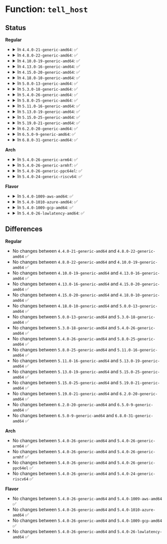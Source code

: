 # Function: <code>tell_host</code>

## Status
<b>Regular</b>
<ul>
<li>
<details>
<summary>In <code>4.4.0-21-generic-amd64</code>: ✅</summary>

```c
void tell_host(struct virtio_balloon * vb, struct virtqueue * vq)
```

```json
{
  "name": "tell_host",
  "collision_type": "Unique Static",
  "inline_type": "No",
  "funcs": [
    {
      "addr": 18446744071583839920,
      "name": "tell_host",
      "external": false,
      "loc": "drivers/virtio/virtio_balloon.c:113",
      "file": "drivers/virtio/virtio_balloon.c",
      "inline": "seen, unknown",
      "caller_inline": [],
      "caller_func": [
        "drivers/virtio/virtio_balloon.c:virtballoon_migratepage",
        "drivers/virtio/virtio_balloon.c:virtballoon_migratepage",
        "drivers/virtio/virtio_balloon.c:fill_balloon",
        "drivers/virtio/virtio_balloon.c:leak_balloon"
      ]
    }
  ],
  "symbols": [
    {
      "addr": 18446744071583839920,
      "name": "tell_host",
      "section": ".text",
      "bind": "STB_LOCAL",
      "size": 233
    }
  ]
}
```
</details>
</li>
<li>
<details>
<summary>In <code>4.8.0-22-generic-amd64</code>: ✅</summary>

```c
void tell_host(struct virtio_balloon * vb, struct virtqueue * vq)
```

```json
{
  "name": "tell_host",
  "collision_type": "Unique Static",
  "inline_type": "No",
  "funcs": [
    {
      "addr": 18446744071584169232,
      "name": "tell_host",
      "external": false,
      "loc": "drivers/virtio/virtio_balloon.c:119",
      "file": "drivers/virtio/virtio_balloon.c",
      "inline": "seen, unknown",
      "caller_inline": [],
      "caller_func": [
        "drivers/virtio/virtio_balloon.c:virtballoon_migratepage",
        "drivers/virtio/virtio_balloon.c:virtballoon_migratepage",
        "drivers/virtio/virtio_balloon.c:leak_balloon"
      ]
    }
  ],
  "symbols": [
    {
      "addr": 18446744071584169232,
      "name": "tell_host",
      "section": ".text",
      "bind": "STB_LOCAL",
      "size": 233
    }
  ]
}
```
</details>
</li>
<li>
<details>
<summary>In <code>4.10.0-19-generic-amd64</code>: ✅</summary>

```c
void tell_host(struct virtio_balloon * vb, struct virtqueue * vq)
```

```json
{
  "name": "tell_host",
  "collision_type": "Unique Static",
  "inline_type": "No",
  "funcs": [
    {
      "addr": 18446744071584350544,
      "name": "tell_host",
      "external": false,
      "loc": "drivers/virtio/virtio_balloon.c:119",
      "file": "drivers/virtio/virtio_balloon.c",
      "inline": "seen, unknown",
      "caller_inline": [],
      "caller_func": [
        "drivers/virtio/virtio_balloon.c:virtballoon_migratepage",
        "drivers/virtio/virtio_balloon.c:virtballoon_migratepage",
        "drivers/virtio/virtio_balloon.c:leak_balloon"
      ]
    }
  ],
  "symbols": [
    {
      "addr": 18446744071584350544,
      "name": "tell_host",
      "section": ".text",
      "bind": "STB_LOCAL",
      "size": 221
    }
  ]
}
```
</details>
</li>
<li>
<details>
<summary>In <code>4.13.0-16-generic-amd64</code>: ✅</summary>

```c
void tell_host(struct virtio_balloon * vb, struct virtqueue * vq)
```

```json
{
  "name": "tell_host",
  "collision_type": "Unique Static",
  "inline_type": "No",
  "funcs": [
    {
      "addr": 18446744071584432080,
      "name": "tell_host",
      "external": false,
      "loc": "drivers/virtio/virtio_balloon.c:114",
      "file": "drivers/virtio/virtio_balloon.c",
      "inline": "seen, unknown",
      "caller_inline": [],
      "caller_func": [
        "drivers/virtio/virtio_balloon.c:virtballoon_migratepage",
        "drivers/virtio/virtio_balloon.c:virtballoon_migratepage",
        "drivers/virtio/virtio_balloon.c:leak_balloon"
      ]
    }
  ],
  "symbols": [
    {
      "addr": 18446744071584432080,
      "name": "tell_host",
      "section": ".text",
      "bind": "STB_LOCAL",
      "size": 221
    }
  ]
}
```
</details>
</li>
<li>
<details>
<summary>In <code>4.15.0-20-generic-amd64</code>: ✅</summary>

```c
void tell_host(struct virtio_balloon * vb, struct virtqueue * vq)
```

```json
{
  "name": "tell_host",
  "collision_type": "Unique Static",
  "inline_type": "No",
  "funcs": [
    {
      "addr": 18446744071584840208,
      "name": "tell_host",
      "external": false,
      "loc": "drivers/virtio/virtio_balloon.c:114",
      "file": "drivers/virtio/virtio_balloon.c",
      "inline": "seen, unknown",
      "caller_inline": [],
      "caller_func": [
        "drivers/virtio/virtio_balloon.c:virtballoon_migratepage",
        "drivers/virtio/virtio_balloon.c:virtballoon_migratepage",
        "drivers/virtio/virtio_balloon.c:leak_balloon"
      ]
    }
  ],
  "symbols": [
    {
      "addr": 18446744071584840208,
      "name": "tell_host",
      "section": ".text",
      "bind": "STB_LOCAL",
      "size": 221
    }
  ]
}
```
</details>
</li>
<li>
<details>
<summary>In <code>4.18.0-10-generic-amd64</code>: ✅</summary>

```c
void tell_host(struct virtio_balloon * vb, struct virtqueue * vq)
```

```json
{
  "name": "tell_host",
  "collision_type": "Unique Static",
  "inline_type": "No",
  "funcs": [
    {
      "addr": 18446744071585070896,
      "name": "tell_host",
      "external": false,
      "loc": "drivers/virtio/virtio_balloon.c:114",
      "file": "drivers/virtio/virtio_balloon.c",
      "inline": "seen, unknown",
      "caller_inline": [],
      "caller_func": [
        "drivers/virtio/virtio_balloon.c:virtballoon_migratepage",
        "drivers/virtio/virtio_balloon.c:virtballoon_migratepage",
        "drivers/virtio/virtio_balloon.c:leak_balloon"
      ]
    }
  ],
  "symbols": [
    {
      "addr": 18446744071585070896,
      "name": "tell_host",
      "section": ".text",
      "bind": "STB_LOCAL",
      "size": 221
    }
  ]
}
```
</details>
</li>
<li>
<details>
<summary>In <code>5.0.0-13-generic-amd64</code>: ✅</summary>

```c
void tell_host(struct virtio_balloon * vb, struct virtqueue * vq)
```

```json
{
  "name": "tell_host",
  "collision_type": "Unique Static",
  "inline_type": "No",
  "funcs": [
    {
      "addr": 18446744071585178544,
      "name": "tell_host",
      "external": false,
      "loc": "drivers/virtio/virtio_balloon.c:151",
      "file": "drivers/virtio/virtio_balloon.c",
      "inline": "seen, unknown",
      "caller_inline": [],
      "caller_func": [
        "drivers/virtio/virtio_balloon.c:virtballoon_migratepage",
        "drivers/virtio/virtio_balloon.c:virtballoon_migratepage",
        "drivers/virtio/virtio_balloon.c:leak_balloon"
      ]
    }
  ],
  "symbols": [
    {
      "addr": 18446744071585178544,
      "name": "tell_host",
      "section": ".text",
      "bind": "STB_LOCAL",
      "size": 224
    }
  ]
}
```
</details>
</li>
<li>
<details>
<summary>In <code>5.3.0-18-generic-amd64</code>: ✅</summary>

```c
void tell_host(struct virtio_balloon * vb, struct virtqueue * vq)
```

```json
{
  "name": "tell_host",
  "collision_type": "Unique Static",
  "inline_type": "No",
  "funcs": [
    {
      "addr": 18446744071585391008,
      "name": "tell_host",
      "external": false,
      "loc": "drivers/virtio/virtio_balloon.c:139",
      "file": "drivers/virtio/virtio_balloon.c",
      "inline": "seen, unknown",
      "caller_inline": [],
      "caller_func": [
        "drivers/virtio/virtio_balloon.c:virtballoon_migratepage",
        "drivers/virtio/virtio_balloon.c:virtballoon_migratepage",
        "drivers/virtio/virtio_balloon.c:leak_balloon"
      ]
    }
  ],
  "symbols": [
    {
      "addr": 18446744071585391008,
      "name": "tell_host",
      "section": ".text",
      "bind": "STB_LOCAL",
      "size": 226
    }
  ]
}
```
</details>
</li>
<li>
<details>
<summary>In <code>5.4.0-26-generic-amd64</code>: ✅</summary>

```c
void tell_host(struct virtio_balloon * vb, struct virtqueue * vq)
```

```json
{
  "name": "tell_host",
  "collision_type": "Unique Static",
  "inline_type": "No",
  "funcs": [
    {
      "addr": 18446744071585531520,
      "name": "tell_host",
      "external": false,
      "loc": "drivers/virtio/virtio_balloon.c:139",
      "file": "drivers/virtio/virtio_balloon.c",
      "inline": "seen, unknown",
      "caller_inline": [],
      "caller_func": [
        "drivers/virtio/virtio_balloon.c:virtballoon_migratepage",
        "drivers/virtio/virtio_balloon.c:virtballoon_migratepage",
        "drivers/virtio/virtio_balloon.c:leak_balloon"
      ]
    }
  ],
  "symbols": [
    {
      "addr": 18446744071585531520,
      "name": "tell_host",
      "section": ".text",
      "bind": "STB_LOCAL",
      "size": 226
    }
  ]
}
```
</details>
</li>
<li>
<details>
<summary>In <code>5.8.0-25-generic-amd64</code>: ✅</summary>

```c
void tell_host(struct virtio_balloon * vb, struct virtqueue * vq)
```

```json
{
  "name": "tell_host",
  "collision_type": "Unique Static",
  "inline_type": "No",
  "funcs": [
    {
      "addr": 18446744071586248720,
      "name": "tell_host",
      "external": false,
      "loc": "drivers/virtio/virtio_balloon.c:152",
      "file": "drivers/virtio/virtio_balloon.c",
      "inline": "seen, unknown",
      "caller_inline": [],
      "caller_func": [
        "drivers/virtio/virtio_balloon.c:virtballoon_migratepage",
        "drivers/virtio/virtio_balloon.c:virtballoon_migratepage",
        "drivers/virtio/virtio_balloon.c:leak_balloon",
        "drivers/virtio/virtio_balloon.c:fill_balloon"
      ]
    }
  ],
  "symbols": [
    {
      "addr": 18446744071586248720,
      "name": "tell_host",
      "section": ".text",
      "bind": "STB_LOCAL",
      "size": 224
    }
  ]
}
```
</details>
</li>
<li>
<details>
<summary>In <code>5.11.0-16-generic-amd64</code>: ✅</summary>

```c
void tell_host(struct virtio_balloon * vb, struct virtqueue * vq)
```

```json
{
  "name": "tell_host",
  "collision_type": "Unique Static",
  "inline_type": "No",
  "funcs": [
    {
      "addr": 18446744071586366992,
      "name": "tell_host",
      "external": false,
      "loc": "drivers/virtio/virtio_balloon.c:152",
      "file": "drivers/virtio/virtio_balloon.c",
      "inline": "seen, unknown",
      "caller_inline": [],
      "caller_func": [
        "drivers/virtio/virtio_balloon.c:virtballoon_migratepage",
        "drivers/virtio/virtio_balloon.c:virtballoon_migratepage",
        "drivers/virtio/virtio_balloon.c:leak_balloon",
        "drivers/virtio/virtio_balloon.c:fill_balloon"
      ]
    }
  ],
  "symbols": [
    {
      "addr": 18446744071586366992,
      "name": "tell_host",
      "section": ".text",
      "bind": "STB_LOCAL",
      "size": 224
    }
  ]
}
```
</details>
</li>
<li>
<details>
<summary>In <code>5.13.0-19-generic-amd64</code>: ✅</summary>

```c
void tell_host(struct virtio_balloon * vb, struct virtqueue * vq)
```

```json
{
  "name": "tell_host",
  "collision_type": "Unique Static",
  "inline_type": "No",
  "funcs": [
    {
      "addr": 18446744071586251616,
      "name": "tell_host",
      "external": false,
      "loc": "drivers/virtio/virtio_balloon.c:152",
      "file": "drivers/virtio/virtio_balloon.c",
      "inline": "seen, unknown",
      "caller_inline": [],
      "caller_func": [
        "drivers/virtio/virtio_balloon.c:virtballoon_migratepage",
        "drivers/virtio/virtio_balloon.c:virtballoon_migratepage",
        "drivers/virtio/virtio_balloon.c:leak_balloon",
        "drivers/virtio/virtio_balloon.c:fill_balloon"
      ]
    }
  ],
  "symbols": [
    {
      "addr": 18446744071586251616,
      "name": "tell_host",
      "section": ".text",
      "bind": "STB_LOCAL",
      "size": 224
    }
  ]
}
```
</details>
</li>
<li>
<details>
<summary>In <code>5.15.0-25-generic-amd64</code>: ✅</summary>

```c
void tell_host(struct virtio_balloon * vb, struct virtqueue * vq)
```

```json
{
  "name": "tell_host",
  "collision_type": "Unique Static",
  "inline_type": "No",
  "funcs": [
    {
      "addr": 18446744071586762048,
      "name": "tell_host",
      "external": false,
      "loc": "drivers/virtio/virtio_balloon.c:152",
      "file": "drivers/virtio/virtio_balloon.c",
      "inline": "seen, unknown",
      "caller_inline": [],
      "caller_func": [
        "drivers/virtio/virtio_balloon.c:virtballoon_migratepage",
        "drivers/virtio/virtio_balloon.c:virtballoon_migratepage",
        "drivers/virtio/virtio_balloon.c:leak_balloon",
        "drivers/virtio/virtio_balloon.c:fill_balloon"
      ]
    }
  ],
  "symbols": [
    {
      "addr": 18446744071586762048,
      "name": "tell_host",
      "section": ".text",
      "bind": "STB_LOCAL",
      "size": 224
    }
  ]
}
```
</details>
</li>
<li>
<details>
<summary>In <code>5.19.0-21-generic-amd64</code>: ✅</summary>

```c
void tell_host(struct virtio_balloon * vb, struct virtqueue * vq)
```

```json
{
  "name": "tell_host",
  "collision_type": "Unique Static",
  "inline_type": "No",
  "funcs": [
    {
      "addr": 18446744071588038912,
      "name": "tell_host",
      "external": false,
      "loc": "drivers/virtio/virtio_balloon.c:152",
      "file": "drivers/virtio/virtio_balloon.c",
      "inline": "seen, unknown",
      "caller_inline": [],
      "caller_func": [
        "drivers/virtio/virtio_balloon.c:virtballoon_migratepage",
        "drivers/virtio/virtio_balloon.c:virtballoon_migratepage",
        "drivers/virtio/virtio_balloon.c:leak_balloon",
        "drivers/virtio/virtio_balloon.c:fill_balloon"
      ]
    }
  ],
  "symbols": [
    {
      "addr": 18446744071588038912,
      "name": "tell_host",
      "section": ".text",
      "bind": "STB_LOCAL",
      "size": 327
    }
  ]
}
```
</details>
</li>
<li>
<details>
<summary>In <code>6.2.0-20-generic-amd64</code>: ✅</summary>

```c
void tell_host(struct virtio_balloon * vb, struct virtqueue * vq)
```

```json
{
  "name": "tell_host",
  "collision_type": "Unique Static",
  "inline_type": "No",
  "funcs": [
    {
      "addr": 18446744071589417264,
      "name": "tell_host",
      "external": false,
      "loc": "drivers/virtio/virtio_balloon.c:145",
      "file": "drivers/virtio/virtio_balloon.c",
      "inline": "seen, unknown",
      "caller_inline": [],
      "caller_func": [
        "drivers/virtio/virtio_balloon.c:virtballoon_migratepage",
        "drivers/virtio/virtio_balloon.c:virtballoon_migratepage",
        "drivers/virtio/virtio_balloon.c:leak_balloon",
        "drivers/virtio/virtio_balloon.c:fill_balloon"
      ]
    }
  ],
  "symbols": [
    {
      "addr": 18446744071589417264,
      "name": "tell_host",
      "section": ".text",
      "bind": "STB_LOCAL",
      "size": 327
    }
  ]
}
```
</details>
</li>
<li>
<details>
<summary>In <code>6.5.0-9-generic-amd64</code>: ✅</summary>

```c
void tell_host(struct virtio_balloon * vb, struct virtqueue * vq)
```

```json
{
  "name": "tell_host",
  "collision_type": "Unique Static",
  "inline_type": "No",
  "funcs": [
    {
      "addr": 18446744071589716464,
      "name": "tell_host",
      "external": false,
      "loc": "drivers/virtio/virtio_balloon.c:145",
      "file": "drivers/virtio/virtio_balloon.c",
      "inline": "seen, unknown",
      "caller_inline": [],
      "caller_func": [
        "drivers/virtio/virtio_balloon.c:virtballoon_migratepage",
        "drivers/virtio/virtio_balloon.c:virtballoon_migratepage",
        "drivers/virtio/virtio_balloon.c:leak_balloon",
        "drivers/virtio/virtio_balloon.c:fill_balloon"
      ]
    }
  ],
  "symbols": [
    {
      "addr": 18446744071589716464,
      "name": "tell_host",
      "section": ".text",
      "bind": "STB_LOCAL",
      "size": 327
    }
  ]
}
```
</details>
</li>
<li>
<details>
<summary>In <code>6.8.0-31-generic-amd64</code>: ✅</summary>

```c
void tell_host(struct virtio_balloon * vb, struct virtqueue * vq)
```

```json
{
  "name": "tell_host",
  "collision_type": "Unique Static",
  "inline_type": "No",
  "funcs": [
    {
      "addr": 18446744071590054112,
      "name": "tell_host",
      "external": false,
      "loc": "drivers/virtio/virtio_balloon.c:150",
      "file": "drivers/virtio/virtio_balloon.c",
      "inline": "seen, unknown",
      "caller_inline": [],
      "caller_func": [
        "drivers/virtio/virtio_balloon.c:virtballoon_migratepage",
        "drivers/virtio/virtio_balloon.c:virtballoon_migratepage",
        "drivers/virtio/virtio_balloon.c:leak_balloon",
        "drivers/virtio/virtio_balloon.c:fill_balloon"
      ]
    }
  ],
  "symbols": [
    {
      "addr": 18446744071590054112,
      "name": "tell_host",
      "section": ".text",
      "bind": "STB_LOCAL",
      "size": 327
    }
  ]
}
```
</details>
</li>
</ul>
<b>Arch</b>
<ul>
<li>
<details>
<summary>In <code>5.4.0-26-generic-arm64</code>: ✅</summary>

```c
void tell_host(struct virtio_balloon * vb, struct virtqueue * vq)
```

```json
{
  "name": "tell_host",
  "collision_type": "Unique Static",
  "inline_type": "No",
  "funcs": [
    {
      "addr": 18446603336498190000,
      "name": "tell_host",
      "external": false,
      "loc": "drivers/virtio/virtio_balloon.c:139",
      "file": "drivers/virtio/virtio_balloon.c",
      "inline": "seen, unknown",
      "caller_inline": [],
      "caller_func": [
        "drivers/virtio/virtio_balloon.c:virtballoon_migratepage",
        "drivers/virtio/virtio_balloon.c:virtballoon_migratepage",
        "drivers/virtio/virtio_balloon.c:leak_balloon"
      ]
    }
  ],
  "symbols": [
    {
      "addr": 18446603336498190000,
      "name": "tell_host",
      "section": ".text",
      "bind": "STB_LOCAL",
      "size": 232
    }
  ]
}
```
</details>
</li>
<li>
<details>
<summary>In <code>5.4.0-26-generic-armhf</code>: ✅</summary>

```c
void tell_host(struct virtio_balloon * vb, struct virtqueue * vq)
```

```json
{
  "name": "tell_host",
  "collision_type": "Unique Static",
  "inline_type": "No",
  "funcs": [
    {
      "addr": 3230953960,
      "name": "tell_host",
      "external": false,
      "loc": "drivers/virtio/virtio_balloon.c:139",
      "file": "drivers/virtio/virtio_balloon.c",
      "inline": "seen, unknown",
      "caller_inline": [],
      "caller_func": [
        "drivers/virtio/virtio_balloon.c:virtballoon_migratepage",
        "drivers/virtio/virtio_balloon.c:virtballoon_migratepage",
        "drivers/virtio/virtio_balloon.c:leak_balloon"
      ]
    }
  ],
  "symbols": [
    {
      "addr": 3230953960,
      "name": "tell_host",
      "section": ".text",
      "bind": "STB_LOCAL",
      "size": 240
    }
  ]
}
```
</details>
</li>
<li>
<details>
<summary>In <code>5.4.0-26-generic-ppc64el</code>: ✅</summary>

```c
void tell_host(struct virtio_balloon * vb, struct virtqueue * vq)
```

```json
{
  "name": "tell_host",
  "collision_type": "Unique Static",
  "inline_type": "No",
  "funcs": [
    {
      "addr": 13835058055291429024,
      "name": "tell_host",
      "external": false,
      "loc": "drivers/virtio/virtio_balloon.c:139",
      "file": "drivers/virtio/virtio_balloon.c",
      "inline": "seen, unknown",
      "caller_inline": [],
      "caller_func": [
        "drivers/virtio/virtio_balloon.c:virtballoon_migratepage",
        "drivers/virtio/virtio_balloon.c:virtballoon_migratepage",
        "drivers/virtio/virtio_balloon.c:leak_balloon"
      ]
    }
  ],
  "symbols": [
    {
      "addr": 13835058055291429024,
      "name": "tell_host",
      "section": ".text",
      "bind": "STB_LOCAL",
      "size": 320
    }
  ]
}
```
</details>
</li>
<li>
<details>
<summary>In <code>5.4.0-24-generic-riscv64</code>: ✅</summary>

```c
void tell_host(struct virtio_balloon * vb, struct virtqueue * vq)
```

```json
{
  "name": "tell_host",
  "collision_type": "Unique Static",
  "inline_type": "No",
  "funcs": [
    {
      "addr": 18446743936275970474,
      "name": "tell_host",
      "external": false,
      "loc": "drivers/virtio/virtio_balloon.c:139",
      "file": "drivers/virtio/virtio_balloon.c",
      "inline": "seen, unknown",
      "caller_inline": [],
      "caller_func": [
        "drivers/virtio/virtio_balloon.c:virtballoon_migratepage",
        "drivers/virtio/virtio_balloon.c:virtballoon_migratepage",
        "drivers/virtio/virtio_balloon.c:leak_balloon"
      ]
    }
  ],
  "symbols": [
    {
      "addr": 18446743936275970474,
      "name": "tell_host",
      "section": ".text",
      "bind": "STB_LOCAL",
      "size": 206
    }
  ]
}
```
</details>
</li>
</ul>
<b>Flavor</b>
<ul>
<li>
<details>
<summary>In <code>5.4.0-1009-aws-amd64</code>: ✅</summary>

```c
void tell_host(struct virtio_balloon * vb, struct virtqueue * vq)
```

```json
{
  "name": "tell_host",
  "collision_type": "Unique Static",
  "inline_type": "No",
  "funcs": [
    {
      "addr": 18446744071585293552,
      "name": "tell_host",
      "external": false,
      "loc": "drivers/virtio/virtio_balloon.c:139",
      "file": "drivers/virtio/virtio_balloon.c",
      "inline": "seen, unknown",
      "caller_inline": [],
      "caller_func": [
        "drivers/virtio/virtio_balloon.c:virtballoon_migratepage",
        "drivers/virtio/virtio_balloon.c:virtballoon_migratepage",
        "drivers/virtio/virtio_balloon.c:leak_balloon"
      ]
    }
  ],
  "symbols": [
    {
      "addr": 18446744071585293552,
      "name": "tell_host",
      "section": ".text",
      "bind": "STB_LOCAL",
      "size": 226
    }
  ]
}
```
</details>
</li>
<li>
<details>
<summary>In <code>5.4.0-1010-azure-amd64</code>: ✅</summary>

```c
void tell_host(struct virtio_balloon * vb, struct virtqueue * vq)
```

```json
{
  "name": "tell_host",
  "collision_type": "Unique Static",
  "inline_type": "No",
  "funcs": [
    {
      "addr": 18446744071585246064,
      "name": "tell_host",
      "external": false,
      "loc": "drivers/virtio/virtio_balloon.c:139",
      "file": "drivers/virtio/virtio_balloon.c",
      "inline": "seen, unknown",
      "caller_inline": [],
      "caller_func": [
        "drivers/virtio/virtio_balloon.c:virtballoon_migratepage",
        "drivers/virtio/virtio_balloon.c:virtballoon_migratepage",
        "drivers/virtio/virtio_balloon.c:leak_balloon"
      ]
    }
  ],
  "symbols": [
    {
      "addr": 18446744071585246064,
      "name": "tell_host",
      "section": ".text",
      "bind": "STB_LOCAL",
      "size": 226
    }
  ]
}
```
</details>
</li>
<li>
<details>
<summary>In <code>5.4.0-1009-gcp-amd64</code>: ✅</summary>

```c
void tell_host(struct virtio_balloon * vb, struct virtqueue * vq)
```

```json
{
  "name": "tell_host",
  "collision_type": "Unique Static",
  "inline_type": "No",
  "funcs": [
    {
      "addr": 18446744071585481920,
      "name": "tell_host",
      "external": false,
      "loc": "drivers/virtio/virtio_balloon.c:139",
      "file": "drivers/virtio/virtio_balloon.c",
      "inline": "seen, unknown",
      "caller_inline": [],
      "caller_func": [
        "drivers/virtio/virtio_balloon.c:virtballoon_migratepage",
        "drivers/virtio/virtio_balloon.c:virtballoon_migratepage",
        "drivers/virtio/virtio_balloon.c:leak_balloon"
      ]
    }
  ],
  "symbols": [
    {
      "addr": 18446744071585481920,
      "name": "tell_host",
      "section": ".text",
      "bind": "STB_LOCAL",
      "size": 226
    }
  ]
}
```
</details>
</li>
<li>
<details>
<summary>In <code>5.4.0-26-lowlatency-amd64</code>: ✅</summary>

```c
void tell_host(struct virtio_balloon * vb, struct virtqueue * vq)
```

```json
{
  "name": "tell_host",
  "collision_type": "Unique Static",
  "inline_type": "No",
  "funcs": [
    {
      "addr": 18446744071585590096,
      "name": "tell_host",
      "external": false,
      "loc": "drivers/virtio/virtio_balloon.c:139",
      "file": "drivers/virtio/virtio_balloon.c",
      "inline": "seen, unknown",
      "caller_inline": [],
      "caller_func": [
        "drivers/virtio/virtio_balloon.c:virtballoon_migratepage",
        "drivers/virtio/virtio_balloon.c:virtballoon_migratepage",
        "drivers/virtio/virtio_balloon.c:leak_balloon"
      ]
    }
  ],
  "symbols": [
    {
      "addr": 18446744071585590096,
      "name": "tell_host",
      "section": ".text",
      "bind": "STB_LOCAL",
      "size": 221
    }
  ]
}
```
</details>
</li>
</ul>

## Differences
<b>Regular</b>
<ul>
<li>
No changes between <code>4.4.0-21-generic-amd64</code> and <code>4.8.0-22-generic-amd64</code> ✅
</li>
<li>
No changes between <code>4.8.0-22-generic-amd64</code> and <code>4.10.0-19-generic-amd64</code> ✅
</li>
<li>
No changes between <code>4.10.0-19-generic-amd64</code> and <code>4.13.0-16-generic-amd64</code> ✅
</li>
<li>
No changes between <code>4.13.0-16-generic-amd64</code> and <code>4.15.0-20-generic-amd64</code> ✅
</li>
<li>
No changes between <code>4.15.0-20-generic-amd64</code> and <code>4.18.0-10-generic-amd64</code> ✅
</li>
<li>
No changes between <code>4.18.0-10-generic-amd64</code> and <code>5.0.0-13-generic-amd64</code> ✅
</li>
<li>
No changes between <code>5.0.0-13-generic-amd64</code> and <code>5.3.0-18-generic-amd64</code> ✅
</li>
<li>
No changes between <code>5.3.0-18-generic-amd64</code> and <code>5.4.0-26-generic-amd64</code> ✅
</li>
<li>
No changes between <code>5.4.0-26-generic-amd64</code> and <code>5.8.0-25-generic-amd64</code> ✅
</li>
<li>
No changes between <code>5.8.0-25-generic-amd64</code> and <code>5.11.0-16-generic-amd64</code> ✅
</li>
<li>
No changes between <code>5.11.0-16-generic-amd64</code> and <code>5.13.0-19-generic-amd64</code> ✅
</li>
<li>
No changes between <code>5.13.0-19-generic-amd64</code> and <code>5.15.0-25-generic-amd64</code> ✅
</li>
<li>
No changes between <code>5.15.0-25-generic-amd64</code> and <code>5.19.0-21-generic-amd64</code> ✅
</li>
<li>
No changes between <code>5.19.0-21-generic-amd64</code> and <code>6.2.0-20-generic-amd64</code> ✅
</li>
<li>
No changes between <code>6.2.0-20-generic-amd64</code> and <code>6.5.0-9-generic-amd64</code> ✅
</li>
<li>
No changes between <code>6.5.0-9-generic-amd64</code> and <code>6.8.0-31-generic-amd64</code> ✅
</li>
</ul>
<b>Arch</b>
<ul>
<li>
No changes between <code>5.4.0-26-generic-amd64</code> and <code>5.4.0-26-generic-arm64</code> ✅
</li>
<li>
No changes between <code>5.4.0-26-generic-amd64</code> and <code>5.4.0-26-generic-armhf</code> ✅
</li>
<li>
No changes between <code>5.4.0-26-generic-amd64</code> and <code>5.4.0-26-generic-ppc64el</code> ✅
</li>
<li>
No changes between <code>5.4.0-26-generic-amd64</code> and <code>5.4.0-24-generic-riscv64</code> ✅
</li>
</ul>
<b>Flavor</b>
<ul>
<li>
No changes between <code>5.4.0-26-generic-amd64</code> and <code>5.4.0-1009-aws-amd64</code> ✅
</li>
<li>
No changes between <code>5.4.0-26-generic-amd64</code> and <code>5.4.0-1010-azure-amd64</code> ✅
</li>
<li>
No changes between <code>5.4.0-26-generic-amd64</code> and <code>5.4.0-1009-gcp-amd64</code> ✅
</li>
<li>
No changes between <code>5.4.0-26-generic-amd64</code> and <code>5.4.0-26-lowlatency-amd64</code> ✅
</li>
</ul>
